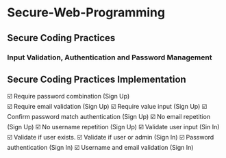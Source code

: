 # Secure-Web-Programming

## Secure Coding Practices
### Input Validation, Authentication and Password Management
Secure Coding Practices Implementation
---
☑️ Require password combination (Sign Up) <br>
☑️ Require email validation (Sign Up)
☑️ Require value input (Sign Up)
☑️ Confirm password match authentication (Sign Up)
☑️ No email repetition (Sign Up)
☑️ No username repetition (Sign Up)
☑️ Validate user input (Sin In)
☑️ Validate if user exists.
☑️ Validate if user or admin (Sign In)
☑️ Password authentication (Sign In) 
☑️ Username and email validation (Sign In)
